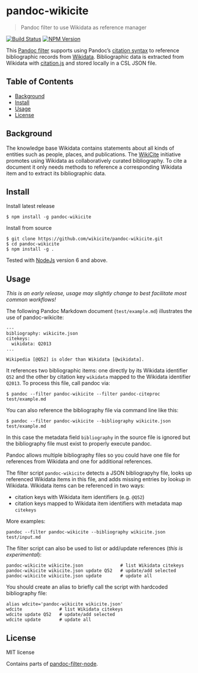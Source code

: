 # pandoc-wikicite

> Pandoc filter to use Wikidata as reference manager

[![Build Status](https://travis-ci.com/wikicite/pandoc-wikicite.svg?branch=master)](https://travis-ci.com/wikicite/pandoc-wikicite)
[![NPM Version](http://img.shields.io/npm/v/pandoc-wikicite.svg?style=flat)](https://www.npmjs.org/package/pandoc-wikicite)

This [Pandoc filter] supports using Pandoc’s [citation syntax] to reference bibliographic records from [Wikidata]. Bibliographic data is extracted from Wikidata with [citation.js] and stored locally in a CSL JSON file.

[Pandoc filter]: https://pandoc.org/filters.html
[citation syntax]: https://pandoc.org/MANUAL.html#citations 
[Wikidata]: https://www.wikidata.org/
[citation.js]: https://citation.js.org/

## Table of Contents

* [Background](#background)
* [Install](#install)
* [Usage](#usage)
* [License](#license)

## Background

The knowledge base Wikidata contains statements about all kinds of entities such as people, places, and publications. The [WikiCite] initiative promotes using Wikidata as collaboratively curated bibliography. To cite a document it only needs methods to reference a corresponding Wikidata item and to extract its bibliographic data.

[WikiCite]: http://wikicite.org/

## Install

Install latest release

    $ npm install -g pandoc-wikicite

Install from source

    $ git clone https://github.com/wikicite/pandoc-wikicite.git
    $ cd pandoc-wikicite
    $ npm install -g .

Tested with [NodeJs](https://nodejs.org) version 6 and above.

## Usage

*This is an early release, usage may slightly change to best facilitate most common workflows!*

The following Pandoc Markdown document (`test/example.md`) illustrates the use of pandoc-wikicite:

    ---
    bibliography: wikicite.json
    citekeys:
      wikidata: Q2013
    ...

    Wikipedia [@Q52] is older than Wikidata [@wikidata].

It references two bibliographic items: one directly by its Wikidata identifier `Q52` and the other by citation key `wikidata` mapped to the Wikidata identifier `Q2013`. To process this file, call pandoc via:

    $ pandoc --filter pandoc-wikicite --filter pandoc-citeproc test/example.md

You can also reference the bibliography file via command line like this:

    $ pandoc --filter pandoc-wikicite --bibliography wikicite.json test/example.md

In this case the metadata field `bibliography` in the source file is ignored but the bibliography file must exist to properly execute pandoc.

Pandoc allows multiple bibliography files so you could have one file for references from Wikidata and one for additional references. 

The filter script `pandoc-wikicite` detects a JSON bibliograpyhy file, looks up referenced Wikidata items in this file, and adds missing entries by lookup in Wikidata. Wikidata items can be referenced in two ways:

- citation keys with Wikidata item identifiers (e.g. `@Q52`)
- citation keys mapped to Wikidata item identifiers with metadata map `citekeys`

More examples:

    pandoc --filter pandoc-wikicite --bibliography wikicite.json test/input.md

The filter script can also be used to list or add/update references (*this is experimental*):

    pandoc-wikicite wikicite.json              # list Wikidata citekeys
    pandoc-wikicite wikicite.json update Q52   # update/add selected
    pandoc-wikicite wikicite.json update       # update all
 
You should create an alias to briefly call the script with hardcoded bibliography file:

    alias wdcite='pandoc-wikicite wikicite.json'
    wdcite              # list Wikidata citekeys
    wdcite update Q52   # update/add selected
    wdcite update       # update all

## License

MIT license

Contains parts of [pandoc-filter-node](https://github.com/mvhenderson/pandoc-filter-node).
